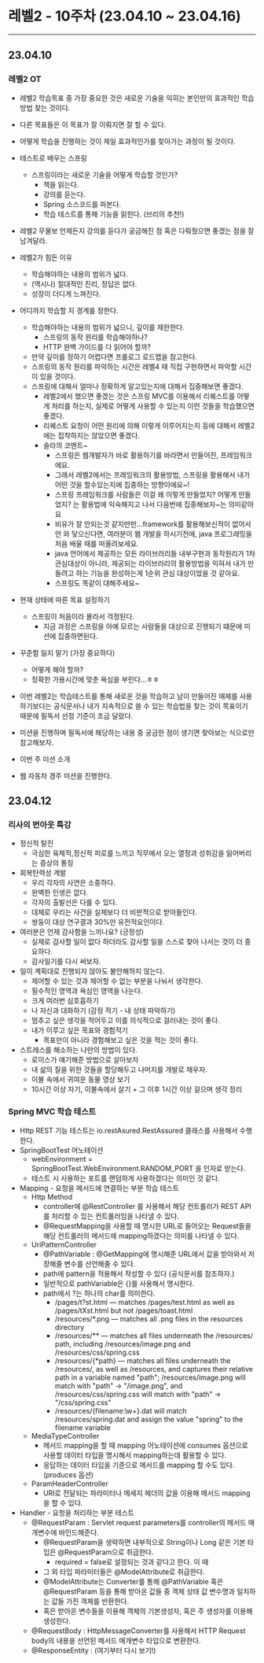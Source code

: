 # 레벨2 - 10주차 (23.04.10 ~ 23.04.16)

---
## 23.04.10

### 레벨2 OT
- 레벨2 학습목표 중 가장 중요한 것은 새로운 기술을 익히는 본인만의 효과적인 학습 방법 찾는 것이다.
- 다른 목표들은 이 목표가 잘 이뤄지면 잘 할 수 있다.
- 어떻게 학습을 진행하는 것이 제일 효과적인가를 찾아가는 과정이 될 것이다.

- 테스트로 배우는 스프링
  - 스프링이라는 새로운 기술을 어떻게 학습할 것인가?
    - 책을 읽는다.
    - 강의를 듣는다.
    - Spring 소스코드를 파본다.
    - 학습 테스트를 통해 기능을 읽힌다. (브리의 추천!)
- 레벨2 무물보 언제든지 강의를 듣다가 궁금해진 점 혹은 다뤄줬으면 좋겠는 점을 잘 남겨달라.
- 레벨2가 힘든 이유
  - 학습해야하는 내용의 범위가 넓다.
  - (역시나) 절대적인 진리, 정답은 없다.
  - 성장이 더디게 느껴진다.
- 어디까지 학습할 지 경계를 정한다.
  - 학습해야하는 내용의 범위가 넓으니, 깊이를 제한한다.
    - 스프링의 동작 원리를 학습해야하나?
    - HTTP 완벽 가이드를 다 읽어야 할까?
  - 만약 깊이를 정하기 어렵다면 프롤로그 로드맵을 참고한다.
  - 스프링의 동작 원리를 파악하는 시간은 레벨4 때 직접 구현하면서 파악할 시간이 있을 것이다.
  - 스프링에 대해서 얼마나 정확하게 알고있는지에 대해서 집중해보면 좋겠다.
    - 레벨2에서 했으면 좋겠는 것은 스프링 MVC를 이용해서 리퀘스트를 어떻게 처리를 하는지, 실제로 어떻게 사용할 수 있는지 이런 것들을 학습했으면 좋겠다.
    - 리퀘스트 요청이 어떤 원리에 의해 이렇게 이루어지는지 등에 대해서 레벨2에는 집착하지는 않았으면 좋겠다.
    - 솔라의 코멘트~
      - 스프링은 웹개발자가 바로 활용하기를 바라면서 만들어진, 프레임워크에요. 
      - 그래서 레벨2에서는 프레임워크의 활용방법, 스프링을 활용해서 내가 어떤 것을 할수있는지에 집중하는 방향이에요~! 
      - 스프링 프레임워크를 사람들은 이걸 왜 이렇게 만들었지? 어떻게 만들었지? 는 활용법에 익숙해지고 나서 다음번에 집중해보자~는 의미같아요
      - 비유가 잘 안되는것 같지만만…framework를 활용해보신적이 없어서 안 와 닿으신다면, 여러분이 웹 개발을 하시기전에, java 프로그래밍을 처음 배울 때를 떠올려보세요. 
      - java 언어에서 제공하는 모든 라이브러리들 내부구현과 동작원리가 1차 관심대상이 아니라, 제공되는 라이브러리의 활용방법을 익혀서 내가 만들려고 하는 기능을 완성하는게 1순위 관심 대상이었을 것 같아요. 
      - 스프링도 똑같이 대해주세요~
- 현재 상태에 따른 목표 설정하기
  - 스프링이 처음이라 몰라서 걱정된다.
    - 지금 과정은 스프링을 아예 모르는 사람들을 대상으로 진행되기 떄문에 미션에 집중하면된다.
- 꾸준함 잃지 말기 (가장 중요하다)
  - 어떻게 해야 할까?
  - 정확한 가용시간에 맞춘 욕심을 부린다...ㅎㅎ

- 이번 레벨2는 학습테스트를 통해 새로운 것을 학습하고 남이 만들어진 매체를 사용하기보다는 공식문서나 내가 지속적으로 쓸 수 있는 학습법을 찾는 것이 목표이기 때문에 필독서 선정 기준이 조금 달랐다.
- 미션을 진행하며 필독서에 해당하는 내용 중 궁금한 점이 생기면 찾아보는 식으로만 참고해보자.

- 이번 주 미션 소개
- 웹 자동차 경주 미션을 진행한다.

## 23.04.12

### 리사의 번아웃 특강
- 정신적 탈진
  - 극심한 육체적,정신적 피로를 느끼고 직무에서 오는 열정과 성취감을 잃어버리는 증상의 통칭
- 회복탄력성 계발
  - 우리 각자의 사연은 소중하다.
  - 완벽한 인생은 없다.
  - 각자의 출발선은 다를 수 있다.
  - 대체로 우리는 사건을 실체보다 더 비판적으로 받아들인다.
  - 쌍둥이 대상 연구결과 30%만 유전적요인이다.
- 여러분은 언제 감사함을 느끼나요? (긍정성)
  - 실제로 감사할 일이 없다 하더라도 감사할 일을 스스로 찾아 나서는 것이 더 중요하다.
  - 감사일기를 다시 써보자.
- 일이 계획대로 진행되지 않아도 불안해하지 않는다.
  - 제어할 수 있는 것과 제어할 수 없는 부분을 나눠서 생각한다.
  - 필수적인 영역과 욕심인 영역을 나눈다.
  - 크게 여러번 심호흡하기
  - 나 자신과 대화하기 (감정 적기 - 내 상태 파악하기)
  - 멈추고 싶은 생각을 적어두고 이를 의식적으로 걸러내는 것이 좋다.
  - 내가 이루고 싶은 목표와 경험적기
    - 목표만이 아니라 경험해보고 싶은 것을 적는 것이 좋다.
- 스트레스를 해소하는 나만의 방법이 있다.
  - 로이스가 얘기해준 방법으로 살아보자
  - 내 삶의 질을 위한 것들을 할당해두고 나머지를 개발로 채우자.
  - 이불 속에서 귀여운 동물 영상 보기
  - 10시간 이상 자기, 이불속에서 살기 + 그 이후 1시간 이상 걸으며 생각 정리


### Spring MVC 학습 테스트 

- Http REST 기능 테스트는 io.restAsured.RestAssured 클래스를 사용해서 수행한다.
- SpringBootTest 어노테이션
  - webEnvironment = SpringBootTest.WebEnvironment.RANDOM_PORT 을 인자로 받는다.
  - 테스트 시 사용하는 포트를 랜덤하게 사용하겠다는 의미인 것 같다.
- Mapping - 요청을 메서드에 연결하는 부분 학습 테스트
  - Http Method
    - controller에 @RestController 를 사용해서 해당 컨트롤러가 REST API를 처리할 수 있는 컨트롤러임을 나타낼 수 있다.
    - @RequestMapping을 사용할 때 명시한 URL로 들어오는 Request들을 해당 컨트롤러의 메서드에 mapping하겠다는 의미를 나타낼 수 있다.
  - UriPatternController
    - @PathVariable : @GetMapping에 명시해준 URL에서 값을 받아와서 저장해줄 변수를 선언해줄 수 있다.
    - path에 pattern을 적용해서 작성할 수 있다 (공식문서를 참조하자.)
    - 일반적으로 pathVariable은 {}를 사용해서 명시한다.
    - path에서 ?는 하나의 char를 의미한다.
      - /pages/t?st.html — matches /pages/test.html as well as /pages/tXst.html but not /pages/toast.html
      - /resources/*.png — matches all .png files in the resources directory
      - /resources/** — matches all files underneath the /resources/ path, including /resources/image.png and /resources/css/spring.css
      - /resources/{*path} — matches all files underneath the /resources/, as well as /resources, and captures their relative path in a variable named "path"; /resources/image.png will match with "path" → "/image.png", and /resources/css/spring.css will match with "path" → "/css/spring.css"
      - /resources/{filename:\\w+}.dat will match /resources/spring.dat and assign the value "spring" to the filename variable
  - MediaTypeController
    - 메서드 mapping을 할 때 mapping 어노테이션에 consumes 옵션으로 사용할 데이터 타입을 명시해서 mapping하는데 활용할 수 있다.
    - 응답하는 데이터 타입을 기준으로 메서드를 mapping 할 수도 있다. (produces 옵션)
  - ParamHeaderController
    - URI로 전달되는 파라미터나 메세지 헤더의 값을 이용해 메서드 mapping을 할 수 있다.
- Handler - 요청을 처리하는 부분 테스트
  - @RequestParam : Servlet request parameters를 controller의 메서드 매개변수에 바인드해준다.
    - @RequestParam을 생략하면 내부적으로 String이나 Long 같은 기본 타입은 @RequestParam으로 취급한다. 
      - required = false로 설정되는 것과 같다고 한다. 이 때 
    - 그 외 타입 파라미터들은 @ModelAttribute로 취급한다.
    - @ModelAttribute는 Converter를 통해 @PathVariable 혹은 @RequestParam 등을 통해 받아온 값들 중 겍체 상태 값 변수명과 일치하는 값들 가진 객체를 반환한다.
    - 혹은 받아온 변수들을 이용해 객체의 기본생성자, 혹은 주 생성자를 이용해 생성한다.
  - @RequestBody : HttpMessageConverter를 사용해서 HTTP Request body의 내용을 선언된 메서드 매개변수 타입으로 변환한다.
  - @ResponseEntity : (여기부터 다시 보기!)






















